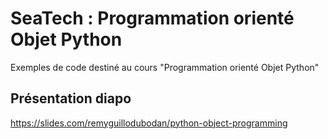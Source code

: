 # SeaTech : Programmation orienté Objet Python

Exemples de code destiné au cours "Programmation orienté Objet Python"

## Présentation diapo

https://slides.com/remyguillodubodan/python-object-programming
